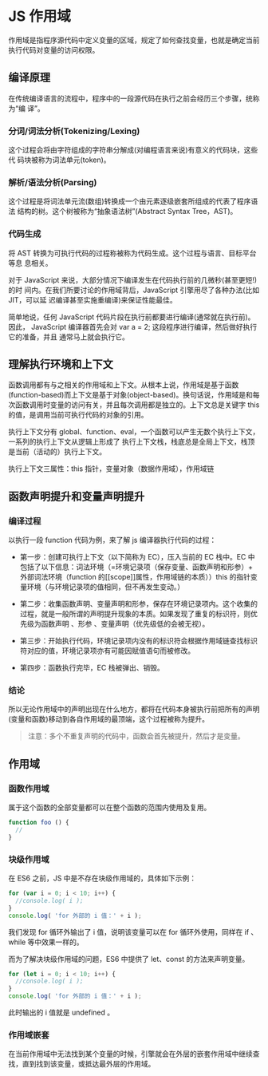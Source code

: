 # JS 作用域
作用域是指程序源代码中定义变量的区域，规定了如何查找变量，也就是确定当前执行代码对变量的访问权限。

## 编译原理
在传统编译语言的流程中，程序中的一段源代码在执行之前会经历三个步骤，统称为“编 译”。

### 分词/词法分析(Tokenizing/Lexing) 
这个过程会将由字符组成的字符串分解成(对编程语言来说)有意义的代码块，这些代 码块被称为词法单元(token)。

### 解析/语法分析(Parsing) 
这个过程是将词法单元流(数组)转换成一个由元素逐级嵌套所组成的代表了程序语法 结构的树。这个树被称为“抽象语法树”(Abstract Syntax Tree，AST)。

### 代码生成将 AST 转换为可执行代码的过程称被称为代码生成。这个过程与语言、目标平台等息 息相关。

对于 JavaScript 来说，大部分情况下编译发生在代码执行前的几微秒(甚至更短!)的时 间内。在我们所要讨论的作用域背后，JavaScript 引擎用尽了各种办法(比如 JIT，可以延 迟编译甚至实施重编译)来保证性能最佳。
简单地说，任何 JavaScript 代码片段在执行前都要进行编译(通常就在执行前)。因此， JavaScript 编译器首先会对 var a = 2; 这段程序进行编译，然后做好执行它的准备，并且 通常马上就会执行它。

## 理解执行环境和上下文
函数调用都有与之相关的作用域和上下文。从根本上说，作用域是基于函数(function-based)而上下文是基于对象(object-based)。换句话说，作用域是和每次函数调用时变量的访问有关，并且每次调用都是独立的。上下文总是关键字 this 的值，是调用当前可执行代码的对象的引用。

执行上下文分有 global、function、eval，一个函数可以产生无数个执行上下文，一系列的执行上下文从逻辑上形成了 执行上下文栈，栈底总是全局上下文，栈顶是当前（活动的）执行上下文。

执行上下文三属性：this 指针，变量对象（数据作用域），作用域链

## 函数声明提升和变量声明提升
### 编译过程
以执行一段 function 代码为例，来了解 js 编译器执行代码的过程：

* 第一步：创建可执行上下文（以下简称为 EC），压入当前的 EC 栈中。EC 中包括了以下信息：词法环境（=环境记录项（保存变量、函数声明和形参）+ 外部词法环境（function 的[[scope]]属性，作用域链的本质））this 的指针变量环境（与环境记录项的值相同，但不再发生变动。）

* 第二步：收集函数声明、变量声明和形参，保存在环境记录项内。这个收集的过程，就是一般所谓的声明提升现象的本质。如果发现了重复的标识符，则优先级为函数声明 、形参 、变量声明（优先级低的会被无视）。

* 第三步：开始执行代码，环境记录项内没有的标识符会根据作用域链查找标识符对应的值，环境记录项亦有可能因赋值语句而被修改。

* 第四步：函数执行完毕，EC 栈被弹出、销毁。

### 结论
所以无论作用域中的声明出现在什么地方，都将在代码本身被执行前把所有的声明(变量和函数)移动到各自作用域的最顶端，这个过程被称为提升。 

> 注意：多个不重复声明的代码中，函数会首先被提升，然后才是变量。

## 作用域
### 函数作用域
属于这个函数的全部变量都可以在整个函数的范围内使用及复用。

``` js
function foo () {
  //
}
```

### 块级作用域
在 ES6 之前，JS 中是不存在块级作用域的，具体如下示例：

``` js
for (var i = 0; i < 10; i++) {
  //console.log( i );
}
console.log( 'for 外部的 i 值：' + i );
```

我们发现 for 循环外输出了 i 值，说明该变量可以在 for 循环外使用，同样在 if 、while 等中效果一样的。

而为了解决块级作用域的问题，ES6 中提供了 let、const 的方法来声明变量。

``` js
for (let i = 0; i < 10; i++) {
  //console.log( i );
}
console.log( 'for 外部的 i 值：' + i );
```
此时输出的 i 值就是 undefined 。

### 作用域嵌套
在当前作用域中无法找到某个变量的时候，引擎就会在外层的嵌套作用域中继续查找，直到找到该变量，或抵达最外层的作用域。
